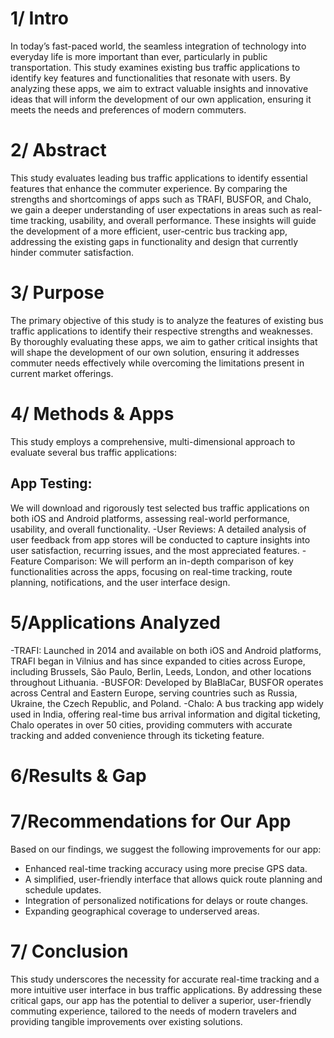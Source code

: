 #  1/ Intro   
In today’s fast-paced world, the seamless integration of technology into everyday life is more important than ever, particularly in public transportation. This study examines existing bus traffic applications to identify key features and functionalities that resonate with users. By analyzing these apps, we aim to extract valuable insights and innovative ideas that will inform the development of our own application, ensuring it meets the needs and preferences of modern commuters.
# 2/ Abstract  
This study evaluates leading bus traffic applications to identify essential features that enhance the commuter experience. By comparing the strengths and shortcomings of apps such as TRAFI, BUSFOR, and Chalo, we gain a deeper understanding of user expectations in areas such as real-time tracking, usability, and overall performance. These insights will guide the development of a more efficient, user-centric bus tracking app, addressing the existing gaps in functionality and design that currently hinder commuter satisfaction.
# 3/ Purpose  
The primary objective of this study is to analyze the features of existing bus traffic applications to identify their respective strengths and weaknesses. By thoroughly evaluating these apps, we aim to gather critical insights that will shape the development of our own solution, ensuring it addresses commuter needs effectively while overcoming the limitations present in current market offerings.  
# 4/ Methods & Apps  
This study employs a comprehensive, multi-dimensional approach to evaluate several bus traffic applications:

## App Testing: 
We will download and rigorously test selected bus traffic applications on both iOS and Android platforms, assessing real-world performance, usability, and overall functionality.
-User Reviews: A detailed analysis of user feedback from app stores will be conducted to capture insights into user satisfaction, recurring issues, and the most appreciated features.
-Feature Comparison: We will perform an in-depth comparison of key functionalities across the apps, focusing on real-time tracking, route planning, notifications, and the user interface design. 
# 5/Applications Analyzed  
-TRAFI: Launched in 2014 and available on both iOS and Android platforms, TRAFI began in Vilnius and has since expanded to cities across Europe, including Brussels, São Paulo, Berlin, Leeds, London, and other locations throughout Lithuania.
-BUSFOR: Developed by BlaBlaCar, BUSFOR operates across Central and Eastern Europe, serving countries such as Russia, Ukraine, the Czech Republic, and Poland.
-Chalo: A bus tracking app widely used in India, offering real-time bus arrival information and digital ticketing, Chalo operates in over 50 cities, providing commuters with accurate tracking and added convenience through its ticketing feature. 
# 6/Results & Gap  


# 7/Recommendations for Our App  
Based on our findings, we suggest the following improvements for our app:
- Enhanced real-time tracking accuracy using more precise GPS data.
- A simplified, user-friendly interface that allows quick route planning and schedule updates.
- Integration of personalized notifications for delays or route changes.
- Expanding geographical coverage to underserved areas. 
# 7/ Conclusion
This study underscores the necessity for accurate real-time tracking and a more intuitive user interface in bus traffic applications. By addressing these critical gaps, our app has the potential to deliver a superior, user-friendly commuting experience, tailored to the needs of modern travelers and providing tangible improvements over existing solutions.
